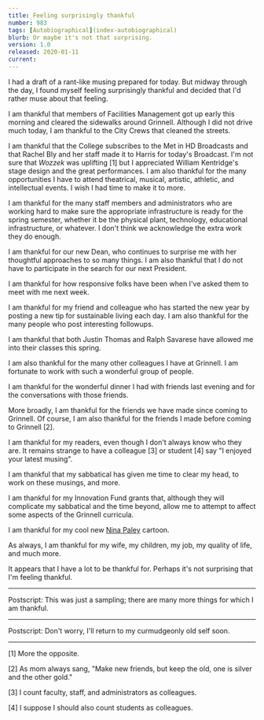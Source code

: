 ```yaml
---
title: Feeling surprisingly thankful
number: 983
tags: [Autobiographical](index-autobiographical)
blurb: Or maybe it's not that surprising.
version: 1.0
released: 2020-01-11 
current:
---
```

I had a draft of a rant-like musing prepared for today.  But midway
through the day, I found myself feeling surprisingly thankful and
decided that I'd rather muse about that feeling.

I am thankful that members of Facilities Management got up early
this morning and cleared the sidewalks around Grinnell.  Although
I did not drive much today, I am thankful to the City Crews that
cleaned the streets.

I am thankful that the College subscribes to the Met in HD Broadcasts
and that Rachel Bly and her staff made it to Harris for today's
Broadcast.  I'm not sure that _Wozzek_ was uplifting [1] but I
appreciated William Kentridge's stage design and the great performances.
I am also thankful for the many opportunities I have to attend
theatrical, musical, artistic, athletic, and intellectual events.
I wish I had time to make it to more.

I am thankful for the many staff members and administrators who are
working hard to make sure the appropriate infrastructure is ready
for the spring semester, whether it be the physical plant, technology,
educational infrastructure, or whatever.  I don't think we acknowledge
the extra work they do enough.

I am thankful for our new Dean, who continues to surprise me with
her thoughtful approaches to so many things.  I am also thankful
that I do not have to participate in the search for our next
President.

I am thankful for how responsive folks have been when I've asked
them to meet with me next week.

I am thankful for my friend and colleague who has started the new
year by posting a new tip for sustainable living each day.  I am
also thankful for the many people who post interesting followups.

I am thankful that both Justin Thomas and Ralph Savarese have allowed
me into their classes this spring.

I am also thankful for the many other colleagues I have at Grinnell.
I am fortunate to work with such a wonderful group of people.

I am thankful for the wonderful dinner I had with friends last
evening and for the conversations with those friends.

More broadly, I am thankful for the friends we have made since
coming to Grinnell.  Of course, I am also thankful for the friends
I made before coming to Grinnell [2].

I am thankful for my readers, even though I don't always know who
they are.  It remains strange to have a colleague [3] or student
[4] say "I enjoyed your latest musing".

I am thankful that my sabbatical has given me time to clear my head,
to work on these musings, and more.

I am thankful for my Innovation Fund grants that, although they will
complicate my sabbatical and the time beyond, allow me to attempt to
affect some aspects of the Grinnell curricula.

I am thankful for my cool new [Nina Paley](nina-paley-2020-01-07)
cartoon.

As always, I am thankful for my wife, my children, my job, my quality
of life, and much more.

It appears that I have a lot to be thankful for.  Perhaps it's not
surprising that I'm feeling thankful.

---

Postscript: This was just a sampling; there are many more things
for which I am thankful.

---

Postscript: Don't worry, I'll return to my curmudgeonly old self soon.

---

[1] More the opposite.

[2] As mom always sang, "Make new friends, but keep the old, one is silver
and the other gold."

[3] I count faculty, staff, and administrators as colleagues.

[4] I suppose I should also count students as colleagues.
